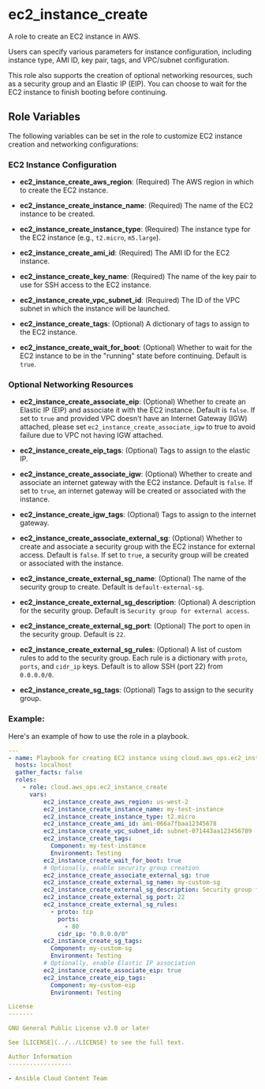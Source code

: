 # ec2_instance_create

A role to create an EC2 instance in AWS.

Users can specify various parameters for instance configuration, including instance type, AMI ID, key pair, tags, and VPC/subnet configuration.

This role also supports the creation of optional networking resources, such as a security group and an Elastic IP (EIP). You can choose to wait for the EC2 instance to finish booting before continuing.

## Role Variables

The following variables can be set in the role to customize EC2 instance creation and networking configurations:

### EC2 Instance Configuration

* **ec2_instance_create_aws_region**: (Required)
  The AWS region in which to create the EC2 instance.

* **ec2_instance_create_instance_name**: (Required)
  The name of the EC2 instance to be created.

* **ec2_instance_create_instance_type**: (Required)
  The instance type for the EC2 instance (e.g., `t2.micro`, `m5.large`).

* **ec2_instance_create_ami_id**: (Required)
  The AMI ID for the EC2 instance.

* **ec2_instance_create_key_name**: (Required)
  The name of the key pair to use for SSH access to the EC2 instance.

* **ec2_instance_create_vpc_subnet_id**: (Required)
  The ID of the VPC subnet in which the instance will be launched.

* **ec2_instance_create_tags**: (Optional)
  A dictionary of tags to assign to the EC2 instance.

* **ec2_instance_create_wait_for_boot**: (Optional)
  Whether to wait for the EC2 instance to be in the "running" state before continuing. Default is `true`.

### Optional Networking Resources

* **ec2_instance_create_associate_eip**: (Optional)
  Whether to create an Elastic IP (EIP) and associate it with the EC2 instance. Default is `false`.
  If set to `true` and provided VPC doesn't have an Internet Gateway (IGW) attached, please set `ec2_instance_create_associate_igw` to true to avoid failure due to VPC not having IGW attached.

* **ec2_instance_create_eip_tags**: (Optional)
  Tags to assign to the elastic IP.

* **ec2_instance_create_associate_igw**: (Optional)
  Whether to create and associate an internet gateway with the EC2 instance. Default is `false`.
  If set to `true`, an internet gateway will be created or associated with the instance.

* **ec2_instance_create_igw_tags**: (Optional)
  Tags to assign to the internet gateway.

* **ec2_instance_create_associate_external_sg**: (Optional)
  Whether to create and associate a security group with the EC2 instance for external access. Default is `false`.
  If set to `true`, a security group will be created or associated with the instance.

* **ec2_instance_create_external_sg_name**: (Optional)
  The name of the security group to create. Default is `default-external-sg`.

* **ec2_instance_create_external_sg_description**: (Optional)
  A description for the security group. Default is `Security group for external access`.

* **ec2_instance_create_external_sg_port**: (Optional)
  The port to open in the security group. Default is `22`.

* **ec2_instance_create_external_sg_rules**: (Optional)
  A list of custom rules to add to the security group. Each rule is a dictionary with `proto`, `ports`, and `cidr_ip` keys. Default is to allow SSH (port 22) from `0.0.0.0/0`.

* **ec2_instance_create_sg_tags**: (Optional)
  Tags to assign to the security group.

### Example:

Here's an example of how to use the role in a playbook.

```yaml
---
- name: Playbook for creating EC2 instance using cloud.aws_ops.ec2_instance_create role
  hosts: localhost
  gather_facts: false
  roles:
    - role: cloud.aws_ops.ec2_instance_create
      vars:
          ec2_instance_create_aws_region: us-west-2
          ec2_instance_create_instance_name: my-test-instance
          ec2_instance_create_instance_type: t2.micro
          ec2_instance_create_ami_id: ami-066a7fbaa12345678
          ec2_instance_create_vpc_subnet_id: subnet-071443aa123456789
          ec2_instance_create_tags:
            Component: my-test-instance
            Environment: Testing
          ec2_instance_create_wait_for_boot: true
          # Optionally, enable security group creation
          ec2_instance_create_associate_external_sg: true
          ec2_instance_create_external_sg_name: my-custom-sg
          ec2_instance_create_external_sg_description: Security group for my custom access
          ec2_instance_create_external_sg_port: 22
          ec2_instance_create_external_sg_rules:
            - proto: tcp
              ports:
                - 80
              cidr_ip: "0.0.0.0/0"
          ec2_instance_create_sg_tags:
            Component: my-custom-sg
            Environment: Testing
          # Optionally, enable Elastic IP association
          ec2_instance_create_associate_eip: true
          ec2_instance_create_eip_tags:
            Component: my-custom-eip
            Environment: Testing

License
-------

GNU General Public License v3.0 or later

See [LICENSE](../../LICENSE) to see the full text.

Author Information
------------------

- Ansible Cloud Content Team
